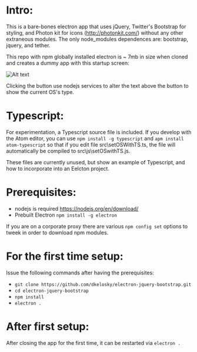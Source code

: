 Intro:
======
This is a bare-bones electron app that uses jQuery, Twitter's Bootstrap for
styling, and Photon kit for icons (http://photonkit.com/) without any other extraneous 
modules.  The only node_modules dependences are: bootstrap, jquery, and tether.  

This repo with npm globally installed electron is ~ 7mb in size when cloned
and creates a dummy app with this startup screen:

![Alt text](Screenshot.jpeg?raw=true "Screen shot")

Clicking the button use nodejs services to alter the text above the button to
show the current OS's type.

Typescript:
===========
For experimentation, a Typescript source file is included.  If you develop
with the Atom editor, you can use ```npm install -g typescript```
and ```apm install atom-typescript``` so that if you edit
file src\setOSWithTS.ts, the file will automatically be compiled to
src\js\setOSwithTS.js.  

These files are currently unused, but show an example of Typescript, and how
to incorporate into an Eelcton project. 

Prerequisites:
==============
* nodejs is required https://nodejs.org/en/download/
* Prebuilt Electron ```npm install -g electron```

If you are on a corporate proxy there are various `npm config set` options to
tweek in order to download npm modules.

For the first time setup:
=========================
Issue the following commands after having the prerequisites:
* ```git clone https://github.com/dkelosky/electron-jquery-bootstrap.git```
* ```cd electron-jquery-bootstrap```
* ```npm install```
* ```electron .```

After first setup:
==================
After closing the app for the first time, it can be restarted via ```electron .```
